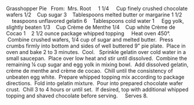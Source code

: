 Grasshopper Pie
 
From:  Mrs. Root
 
 
1 1/4     Cup finely crushed chocolate wafers
1/2    Cup sugar
3    Tablespoons melted butter or margarine
1 1/2     teaspoons unflavored gelatin
6    Tablespoons cold water
1     Egg yolk, slightly beaten
1/3    Cup Crème de Menthe
1/4    Cup white Crème de Cocao
1    2 1/2 ounce package whipped topping
 
 
Heat oven 450°.  Combine crushed wafers, 1/4 cup of sugar and melted butter.  Press crumbs firmly into bottom and sides of well buttered 9” pie plate.  Place in oven and bake 2 to 3 minutes.  Cool.  
Sprinkle gelatin over cold water in a small saucepan.  Place over low heat and stir until dissolved.  Combine the remaining ¼ cup sugar and egg yolk in mixing bowl.  Add dissolved gelatin, crème de menthe and crème de cocao.  Chill until the consistency of unbeaten egg white.  Prepare whipped topping mix according to package directions.  Fold into gelatin mixture.  Pour into prepared chocolate wafer crust.  Chill 3 to 4 hours or until set.  If desired, 
top with additional whipped topping and shaved 
chocolate before serving.  
 
Serves 8.
